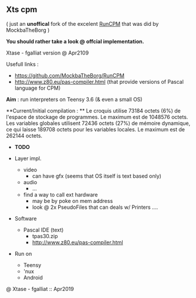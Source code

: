 ## Xts cpm



( just an **unoffical** fork of the excelent [RunCPM](https://github.com/MockbaTheBorg/RunCPM) that was did by MockbaTheBorg )

**You should rather take a look @ offcial implementation.** 



Xtase - fgalliat version @ Apr2109

Usefull links :

- https://github.com/MockbaTheBorg/RunCPM
- http://www.z80.eu/pas-compiler.html (that provide versions of Pascal language for CPM)



**Aim** : run interpreters on Teensy 3.6 (& even a small OS)


**Current/Initial compilation : **
Le croquis utilise 73184 octets (6%) de l'espace de stockage de programmes. Le maximum est de 1048576 octets.
Les variables globales utilisent 72436 octets (27%) de mémoire dynamique, ce qui laisse 189708 octets pour les variables locales. Le maximum est de 262144 octets.
 



  - **TODO**

  - Layer impl.
    - video
      - can have gfx (seems that OS itself is text based only)
    - audio
      - ...
    - find a way to call ext hardware
      - may be by poke on mem address
      - look @ 2x PseudoFiles that can deals w/ Printers ....

  - Software
    - Pascal IDE (text)
      - tpas30.zip
      - http://www.z80.eu/pas-compiler.html

  - Run on
    - Teensy
    - 'nux
    - Android



@ Xtase - fgalliat :: Apr2019